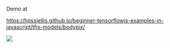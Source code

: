 

Demo at 


https://hpssjellis.github.io/beginner-tensorflowjs-examples-in-javascript/tfjs-models/bodypix/

![](bodypixImage)
